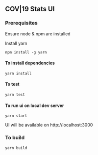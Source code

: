 ## COV|19 Stats UI

### Prerequisites
Ensure node & npm are installed

Install yarn
```
npm install -g yarn
```

#### To install dependencies
```
yarn install
```

#### To test
```
yarn test
```

#### To run ui on local dev server
```
yarn start
```

UI will be available on http://localhost:3000

### To build
```
yarn build
```